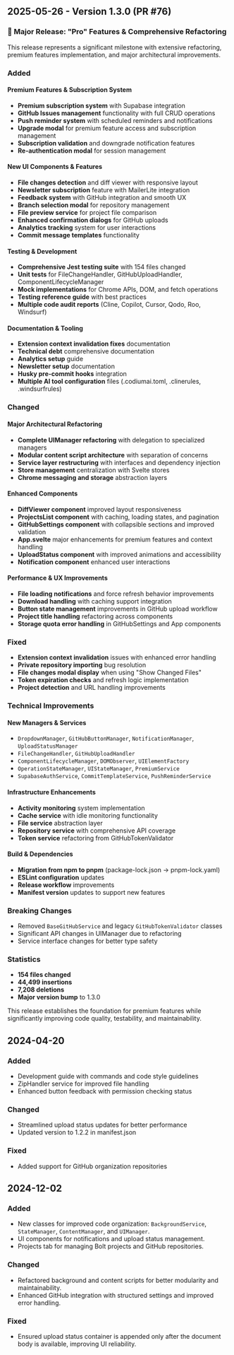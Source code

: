 ## 2025-05-26 - Version 1.3.0 (PR #76)

### 🎉 Major Release: "Pro" Features & Comprehensive Refactoring

This release represents a significant milestone with extensive refactoring, premium features implementation, and major architectural improvements.

### Added

#### Premium Features & Subscription System

- **Premium subscription system** with Supabase integration
- **GitHub Issues management** functionality with full CRUD operations
- **Push reminder system** with scheduled reminders and notifications
- **Upgrade modal** for premium feature access and subscription management
- **Subscription validation** and downgrade notification features
- **Re-authentication modal** for session management

#### New UI Components & Features

- **File changes detection** and diff viewer with responsive layout
- **Newsletter subscription** feature with MailerLite integration
- **Feedback system** with GitHub integration and smooth UX
- **Branch selection modal** for repository management
- **File preview service** for project file comparison
- **Enhanced confirmation dialogs** for GitHub uploads
- **Analytics tracking** system for user interactions
- **Commit message templates** functionality

#### Testing & Development

- **Comprehensive Jest testing suite** with 154 files changed
- **Unit tests** for FileChangeHandler, GitHubUploadHandler, ComponentLifecycleManager
- **Mock implementations** for Chrome APIs, DOM, and fetch operations
- **Testing reference guide** with best practices
- **Multiple code audit reports** (Cline, Copilot, Cursor, Qodo, Roo, Windsurf)

#### Documentation & Tooling

- **Extension context invalidation fixes** documentation
- **Technical debt** comprehensive documentation
- **Analytics setup** guide
- **Newsletter setup** documentation
- **Husky pre-commit hooks** integration
- **Multiple AI tool configuration** files (.codiumai.toml, .clinerules, .windsurfrules)

### Changed

#### Major Architectural Refactoring

- **Complete UIManager refactoring** with delegation to specialized managers
- **Modular content script architecture** with separation of concerns
- **Service layer restructuring** with interfaces and dependency injection
- **Store management** centralization with Svelte stores
- **Chrome messaging and storage** abstraction layers

#### Enhanced Components

- **DiffViewer component** improved layout responsiveness
- **ProjectsList component** with caching, loading states, and pagination
- **GitHubSettings component** with collapsible sections and improved validation
- **App.svelte** major enhancements for premium features and context handling
- **UploadStatus component** with improved animations and accessibility
- **Notification component** enhanced user interactions

#### Performance & UX Improvements

- **File loading notifications** and force refresh behavior improvements
- **Download handling** with caching support integration
- **Button state management** improvements in GitHub upload workflow
- **Project title handling** refactoring across components
- **Storage quota error handling** in GitHubSettings and App components

### Fixed

- **Extension context invalidation** issues with enhanced error handling
- **Private repository importing** bug resolution
- **File changes modal display** when using "Show Changed Files"
- **Token expiration checks** and refresh logic implementation
- **Project detection** and URL handling improvements

### Technical Improvements

#### New Managers & Services

- `DropdownManager`, `GitHubButtonManager`, `NotificationManager`, `UploadStatusManager`
- `FileChangeHandler`, `GitHubUploadHandler`
- `ComponentLifecycleManager`, `DOMObserver`, `UIElementFactory`
- `OperationStateManager`, `UIStateManager`, `PremiumService`
- `SupabaseAuthService`, `CommitTemplateService`, `PushReminderService`

#### Infrastructure Enhancements

- **Activity monitoring** system implementation
- **Cache service** with idle monitoring functionality
- **File service** abstraction layer
- **Repository service** with comprehensive API coverage
- **Token service** refactoring from GitHubTokenValidator

#### Build & Dependencies

- **Migration from npm to pnpm** (package-lock.json → pnpm-lock.yaml)
- **ESLint configuration** updates
- **Release workflow** improvements
- **Manifest version** updates to support new features

### Breaking Changes

- Removed `BaseGitHubService` and legacy `GitHubTokenValidator` classes
- Significant API changes in UIManager due to refactoring
- Service interface changes for better type safety

### Statistics

- **154 files changed**
- **44,499 insertions**
- **7,208 deletions**
- **Major version bump** to 1.3.0

This release establishes the foundation for premium features while significantly improving code quality, testability, and maintainability.

## 2024-04-20

### Added

- Development guide with commands and code style guidelines
- ZipHandler service for improved file handling
- Enhanced button feedback with permission checking status

### Changed

- Streamlined upload status updates for better performance
- Updated version to 1.2.2 in manifest.json

### Fixed

- Added support for GitHub organization repositories

## 2024-12-02

### Added

- New classes for improved code organization: `BackgroundService`, `StateManager`, `ContentManager`, and `UIManager`.
- UI components for notifications and upload status management.
- Projects tab for managing Bolt projects and GitHub repositories.

### Changed

- Refactored background and content scripts for better modularity and maintainability.
- Enhanced GitHub integration with structured settings and improved error handling.

### Fixed

- Ensured upload status container is appended only after the document body is available, improving UI reliability.
